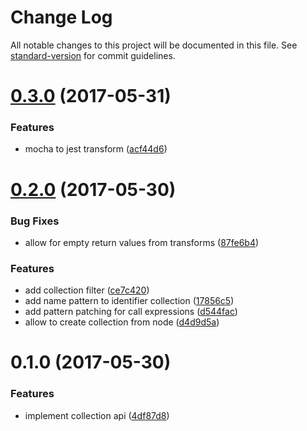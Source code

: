 # Change Log

All notable changes to this project will be documented in this file. See [standard-version](https://github.com/conventional-changelog/standard-version) for commit guidelines.

<a name="0.3.0"></a>
# [0.3.0](https://github.com/KnisterPeter/tscodeshift/compare/v0.2.0...v0.3.0) (2017-05-31)


### Features

* mocha to jest transform ([acf44d6](https://github.com/KnisterPeter/tscodeshift/commit/acf44d6))



<a name="0.2.0"></a>
# [0.2.0](https://github.com/KnisterPeter/tscodeshift/compare/v0.1.0...v0.2.0) (2017-05-30)


### Bug Fixes

* allow for empty return values from transforms ([87fe6b4](https://github.com/KnisterPeter/tscodeshift/commit/87fe6b4))


### Features

* add collection filter ([ce7c420](https://github.com/KnisterPeter/tscodeshift/commit/ce7c420))
* add name pattern to identifier collection ([17856c5](https://github.com/KnisterPeter/tscodeshift/commit/17856c5))
* add pattern patching for call expressions ([d544fac](https://github.com/KnisterPeter/tscodeshift/commit/d544fac))
* allow to create collection from node ([d4d9d5a](https://github.com/KnisterPeter/tscodeshift/commit/d4d9d5a))



<a name="0.1.0"></a>
# 0.1.0 (2017-05-30)


### Features

* implement collection api ([4df87d8](https://github.com/KnisterPeter/ts-emitter/commit/4df87d8))
